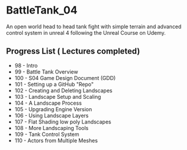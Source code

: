 # BattleTank_04
An open world head to head tank fight with simple terrain and advanced control system in unreal 4 following the Unreal Course on Udemy.

## Progress List ( Lectures completed)
* 98 - Intro
* 99 - Battle Tank Overview
* 100 - S04 Game Design Document (GDD)
* 101 - Setting up a GitHub "Repo"
* 102 - Creating and Deleting Landscapes
* 103 - Landscape Setup and Scaling
* 104 - A Landscape Process
* 105 - Upgrading Engine Version
* 106 - Using Landscape Layers
* 107 - Flat Shading low poly Landscapes
* 108 - More Landscaping Tools
* 109 - Tank Control System
* 110 - Actors from Multiple Meshes
